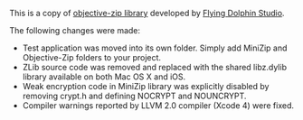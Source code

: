 This is a copy of [objective-zip library](http://code.google.com/p/objective-zip/) developed by [Flying Dolphin Studio](http://www.flyingdolphinstudio.com). 

The following changes were made:

* Test application was moved into its own folder. Simply add MiniZip and Objective-Zip folders to your project.
* ZLib source code was removed and replaced with the shared libz.dylib library available on both Mac OS X and iOS.
* Weak encryption code in MiniZip library was explicitly disabled by removing crypt.h and defining NOCRYPT and NOUNCRYPT.
* Compiler warnings reported by LLVM 2.0 compiler (Xcode 4) were fixed.


